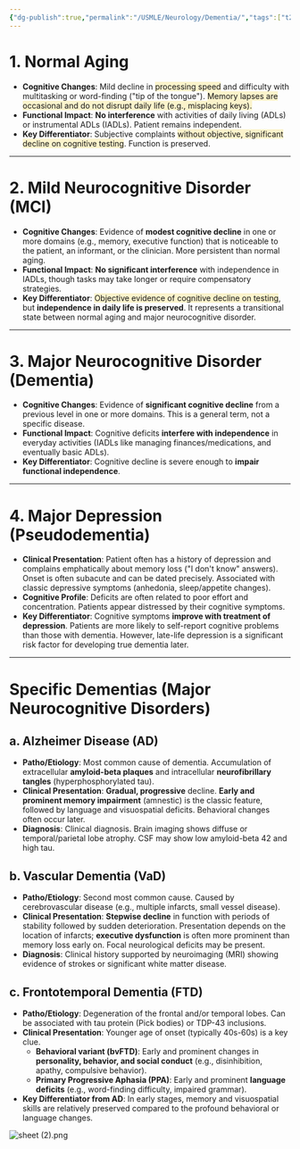 ```yaml
---
{"dg-publish":true,"permalink":"/USMLE/Neurology/Dementia/","tags":["t2"]}
---
```


# 1. Normal Aging

*   **Cognitive Changes**: Mild decline in <span style="background:rgba(240, 200, 0, 0.2)">processing speed</span> and difficulty with multitasking or word-finding ("tip of the tongue"). <span style="background:rgba(240, 200, 0, 0.2)">Memory lapses are occasional and do not disrupt daily life (e.g., misplacing keys).</span>
*   **Functional Impact**: **No interference** with activities of daily living (ADLs) or instrumental ADLs (IADLs). Patient remains independent.
*   **Key Differentiator**: Subjective complaints <span style="background:rgba(240, 200, 0, 0.2)">without objective, significant decline on cognitive testing</span>. Function is preserved.

---

# 2. Mild Neurocognitive Disorder (MCI)

*   **Cognitive Changes**: Evidence of **modest cognitive decline** in one or more domains (e.g., memory, executive function) that is noticeable to the patient, an informant, or the clinician. More persistent than normal aging.
*   **Functional Impact**: **No significant interference** with independence in IADLs, though tasks may take longer or require compensatory strategies.
*   **Key Differentiator**: <span style="background:rgba(240, 200, 0, 0.2)">Objective evidence of cognitive decline on testing</span>, but **independence in daily life is preserved**. It represents a transitional state between normal aging and major neurocognitive disorder.

---

# 3. Major Neurocognitive Disorder (Dementia)

*   **Cognitive Changes**: Evidence of **significant cognitive decline** from a previous level in one or more domains. This is a general term, not a specific disease.
*   **Functional Impact**: Cognitive deficits **interfere with independence** in everyday activities (IADLs like managing finances/medications, and eventually basic ADLs).
*   **Key Differentiator**: Cognitive decline is severe enough to **impair functional independence**.

---

# 4. Major Depression (Pseudodementia)

*   **Clinical Presentation**: Patient often has a history of depression and complains emphatically about memory loss ("I don't know" answers). Onset is often subacute and can be dated precisely. Associated with classic depressive symptoms (anhedonia, sleep/appetite changes).
*   **Cognitive Profile**: Deficits are often related to poor effort and concentration. Patients appear distressed by their cognitive symptoms.
*   **Key Differentiator**: Cognitive symptoms **improve with treatment of depression**. Patients are more likely to self-report cognitive problems than those with dementia. However, late-life depression is a significant risk factor for developing true dementia later.

---

# Specific Dementias (Major Neurocognitive Disorders)

## a. Alzheimer Disease (AD)

*   **Patho/Etiology**: Most common cause of dementia. Accumulation of extracellular **amyloid-beta plaques** and intracellular **neurofibrillary tangles** (hyperphosphorylated tau).
*   **Clinical Presentation**: **Gradual, progressive** decline. **Early and prominent memory impairment** (amnestic) is the classic feature, followed by language and visuospatial deficits. Behavioral changes often occur later.
*   **Diagnosis**: Clinical diagnosis. Brain imaging shows diffuse or temporal/parietal lobe atrophy. CSF may show low amyloid-beta 42 and high tau.

## b. Vascular Dementia (VaD)

*   **Patho/Etiology**: Second most common cause. Caused by cerebrovascular disease (e.g., multiple infarcts, small vessel disease).
*   **Clinical Presentation**: **Stepwise decline** in function with periods of stability followed by sudden deterioration. Presentation depends on the location of infarcts; **executive dysfunction** is often more prominent than memory loss early on. Focal neurological deficits may be present.
*   **Diagnosis**: Clinical history supported by neuroimaging (MRI) showing evidence of strokes or significant white matter disease.

## c. Frontotemporal Dementia (FTD)

*   **Patho/Etiology**: Degeneration of the frontal and/or temporal lobes. Can be associated with tau protein (Pick bodies) or TDP-43 inclusions.
*   **Clinical Presentation**: Younger age of onset (typically 40s-60s) is a key clue.
    *   **Behavioral variant (bvFTD)**: Early and prominent changes in **personality, behavior, and social conduct** (e.g., disinhibition, apathy, compulsive behavior).
    *   **Primary Progressive Aphasia (PPA)**: Early and prominent **language deficits** (e.g., word-finding difficulty, impaired grammar).
*   **Key Differentiator from AD**: In early stages, memory and visuospatial skills are relatively preserved compared to the profound behavioral or language changes.

![sheet (2).png](/img/user/appendix/sheet%20(2).png)
